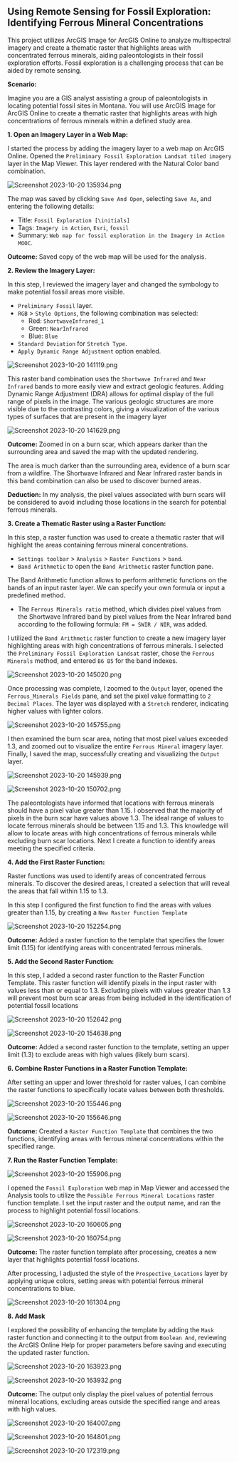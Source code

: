 ## Using Remote Sensing for Fossil Exploration: Identifying Ferrous Mineral Concentrations

This project utilizes ArcGIS Image for ArcGIS Online to analyze multispectral imagery and create a thematic raster that highlights areas with concentrated ferrous minerals, aiding paleontologists in their fossil exploration efforts. Fossil exploration is a challenging process that can be aided by remote sensing.


**Scenario:**

Imagine you are a GIS analyst assisting a group of paleontologists in locating potential fossil sites in Montana.  You will use ArcGIS Image for ArcGIS Online to create a thematic raster that highlights areas with high concentrations of ferrous minerals within a defined study area.

**1. Open an Imagery Layer in a Web Map:**

I started the process by adding the imagery layer to a web map on ArcGIS Online. Opened the `Preliminary Fossil Exploration Landsat tiled imagery` layer in the Map Viewer. This layer rendered with the Natural Color band combination.

![Screenshot 2023-10-20 135934.png](./screenshot/Screenshot%202023-10-20%20135934.png)

The map was saved by clicking `Save And Open`, selecting `Save As`, and entering the following details:
* Title: `Fossil Exploration [\initials]`
* Tags: `Imagery in Action`, `Esri`, `fossil`
* Summary: `Web map for fossil exploration in the Imagery in Action MOOC`.

**Outcome:** Saved copy of the web map will be used for the analysis.

**2. Review the Imagery Layer:**

In this step, I reviewed the imagery layer and changed the symbology to make potential fossil areas more visible.

* `Preliminary Fossil` layer.
* `RGB` > `Style Options`, the following combination was selected:
    * Red: `ShortwaveInfrared_1`
    * Green: `NearInfrared`
    * Blue: `Blue`
* `Standard Deviation` for `Stretch Type`.
* `Apply Dynamic Range Adjustment` option enabled.

![Screenshot 2023-10-20 141119.png](./screenshot/Screenshot%202023-10-20%20141119.png)

This raster band combination uses the `Shortwave Infrared` and `Near Infrared` bands to more easily view and extract geologic
features. Adding Dynamic Range Adjustment (DRA) allows for optimal display of the full range of pixels in the image. The various geologic structures are more visible due to the contrasting colors, giving a visualization of the various types of surfaces that are present in the imagery layer

![Screenshot 2023-10-20 141629.png](./screenshot/Screenshot%202023-10-20%20141629.png)

**Outcome:** Zoomed in on a burn scar, which appears darker than the surrounding area and saved the map with the updated rendering.

The area is much darker than the surrounding area, evidence of a burn scar from a wildfire. The Shortwave Infrared and Near
Infrared raster bands in this band combination can also be used to discover burned areas. 

**Deduction:**
In my analysis, the pixel values associated with burn scars will be considered to avoid including those locations in the search
for potential ferrous minerals.

**3. Create a Thematic Raster using a Raster Function:**

In this step, a raster function was used to create a thematic raster that will highlight the areas containing ferrous mineral
concentrations.

* `Settings toolbar` > `Analysis` > `Raster Functions` > `band`.
* `Band Arithmetic` to open the `Band Arithmetic` raster function pane.

The Band Arithmetic function allows to perform arithmetic functions on the bands of an input raster layer. We can specify
your own formula or input a predefined method. 

* The `Ferrous Minerals ratio` method, which divides pixel values from the Shortwave Infrared band by pixel values from the Near Infrared band according to the following formula: `FM = SWIR / NIR`, was added.


I utilized the `Band Arithmetic` raster function to create a new imagery layer highlighting areas with high concentrations of ferrous minerals. I selected the `Preliminary Fossil Exploration Landsat` raster, chose the `Ferrous Minerals` method, and entered `B6 B5` for the band indexes. 

![Screenshot 2023-10-20 145020.png](./screenshot/Screenshot%202023-10-20%20145020.png)

Once processing was complete, I zoomed to the `Output` layer, opened the `Ferrous_Minerals Fields` pane, and set the pixel value formatting to `2 Decimal Places`. The layer was displayed with a `Stretch` renderer, indicating higher values with lighter colors.

![Screenshot 2023-10-20 145755.png](./screenshot/Screenshot%202023-10-20%20145755.png)

I then examined the burn scar area, noting that most pixel values exceeded 1.3, and zoomed out to visualize the entire `Ferrous Mineral` imagery layer. Finally, I saved the map, successfully creating and visualizing the `Output` layer.

![Screenshot 2023-10-20 145939.png](./screenshot/Screenshot%202023-10-20%20145939.png)

![Screenshot 2023-10-20 150702.png](./screenshot/Screenshot%202023-10-20%20150702.png)


The paleontologists have informed that locations with ferrous minerals should have a pixel value greater than 1.15. I
observed that the majority of pixels in the burn scar have values above 1.3. The ideal range of values to locate ferrous minerals
should be between 1.15 and 1.3. This knowledge will allow to locate areas with high concentrations of ferrous minerals
while excluding burn scar locations. Next I create a function to identify areas meeting the specified criteria.

**4. Add the First Raster Function:**

Raster functions was used to identify areas of concentrated ferrous minerals. To discover the desired areas, I created a
selection that will reveal the areas that fall within 1.15 to 1.3.

In this step I configured the first function to find the areas with values greater than 1.15, by creating a `New Raster Function Template`

![Screenshot 2023-10-20 152254.png](./screenshot/Screenshot%202023-10-20%20152254.png)

**Outcome:** Added a raster function to the template that specifies the lower limit (1.15) for identifying areas with concentrated ferrous minerals.

**5. Add the Second Raster Function:**

In this step, I added a second raster function to the Raster Function Template. This raster function will identify pixels in the
input raster with values less than or equal to 1.3. Excluding pixels with values greater than 1.3 will prevent most burn scar areas
from being included in the identification of potential fossil locations

![Screenshot 2023-10-20 152642.png](./screenshot/Screenshot%202023-10-20%20152642.png)

![Screenshot 2023-10-20 154638.png](./screenshot/Screenshot%202023-10-20%20154638.png)

**Outcome:** Added a second raster function to the template, setting an upper limit (1.3) to exclude areas with high values (likely burn scars).


**6. Combine Raster Functions in a Raster Function Template:**

After setting an upper and lower threshold for raster values, I can combine the raster functions to specifically locate
values between both thresholds.

![Screenshot 2023-10-20 155446.png](./screenshot/Screenshot%202023-10-20%20155446.png)

![Screenshot 2023-10-20 155646.png](./screenshot/Screenshot%202023-10-20%20155646.png)

**Outcome:** Created a `Raster Function Template` that combines the two functions, identifying areas with ferrous mineral concentrations within the specified range.

**7. Run the Raster Function Template:**

![Screenshot 2023-10-20 155906.png](./screenshot/Screenshot%202023-10-20%20155906.png)

I opened the `Fossil Exploration` web map in Map Viewer and accessed the Analysis tools to utilize the `Possible Ferrous Mineral Locations` raster function template. I set the input raster and the output name, and ran the process to highlight potential fossil locations.

![Screenshot 2023-10-20 160605.png](./screenshot/Screenshot%202023-10-20%20160605.png)

![Screenshot 2023-10-20 160754.png](./screenshot/Screenshot%202023-10-20%20160754.png)

**Outcome:** The raster function template after processing, creates a new layer that highlights potential fossil locations.

After processing, I adjusted the style of the `Prospective_Locations` layer by applying unique colors, setting areas with potential ferrous mineral concentrations to blue.

![Screenshot 2023-10-20 161304.png](./screenshot/Screenshot%202023-10-20%20161304.png)


**8. Add Mask** 

I explored the possibility of enhancing the template by adding the `Mask` raster function and connecting it to the output from `Boolean And`, reviewing the ArcGIS Online Help for proper parameters before saving and executing the updated raster function.

![Screenshot 2023-10-20 163923.png](./screenshot/Screenshot%202023-10-20%20163923.png)

![Screenshot 2023-10-20 163932.png](./screenshot/Screenshot%202023-10-20%20163932.png)

**Outcome:** The output only display the pixel values of potential ferrous mineral locations, excluding areas outside the specified range and areas with high values.

![Screenshot 2023-10-20 164007.png](./screenshot/Screenshot%202023-10-20%20164007.png)

![Screenshot 2023-10-20 164801.png](./screenshot/Screenshot%202023-10-20%20164801.png)

![Screenshot 2023-10-20 172319.png](./screenshot/Screenshot%202023-10-20%20172319.png)
